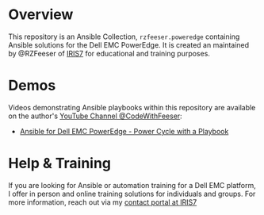 # Overview
This repository is an Ansible Collection, `rzfeeser.poweredge` containing Ansible solutions for the Dell EMC PowerEdge. It is created an maintained by @RZFeeser of [IRIS7](https://iris7.com/) for educational and training purposes.  

# Demos
Videos demonstrating Ansible playbooks within this repository are available on the author's [YouTube Channel @CodeWithFeeser](https://www.youtube.com/@CodeWithFeeser):  
- [Ansible for Dell EMC PowerEdge - Power Cycle with a Playbook](https://www.youtube.com/watch?v=11PzhCWzHYU)

# Help & Training
If you are looking for Ansible or automation training for a Dell EMC platform, I offer in person and online training solutions for individuals and groups. For more information, reach out via my [contact portal at IRIS7](https://iris7.com/contact) 
